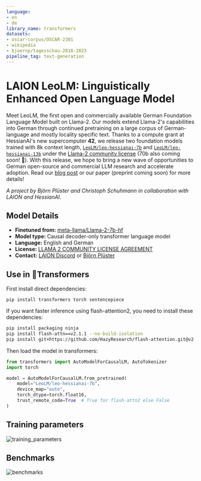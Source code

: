 ```yaml
---
language:
- en
- de
library_name: transformers
datasets:
- oscar-corpus/OSCAR-2301
- wikipedia
- bjoernp/tagesschau-2018-2023
pipeline_tag: text-generation
---
```

# LAION LeoLM: **L**inguistically **E**nhanced **O**pen **L**anguage **M**odel
Meet LeoLM, the first open and commercially available German Foundation Language Model built on Llama-2. 
Our models extend Llama-2's capabilities into German through continued pretraining on a large corpus of German-language and mostly locality specific text.
Thanks to a compute grant at HessianAI's new supercomputer **42**, we release two foundation models trained with 8k context length,
[`LeoLM/leo-hessianai-7b`](https://huggingface.co/LeoLM/leo-hessianai-7b) and [`LeoLM/leo-hessianai-13b`](https://huggingface.co/LeoLM/leo-hessianai-13b) under the [Llama-2 community license](https://huggingface.co/meta-llama/Llama-2-70b/raw/main/LICENSE.txt) (70b also coming soon! 👀).
With this release, we hope to bring a new wave of opportunities to German open-source and commercial LLM research and accelerate adoption.
Read our [blog post]() or our paper (preprint coming soon) for more details!

*A project by Björn Plüster and Christoph Schuhmann in collaboration with LAION and HessianAI.*


## Model Details
- **Finetuned from:** [meta-llama/Llama-2-7b-hf](https://huggingface.co/meta-llama/Llama-2-7b-hf)
- **Model type:** Causal decoder-only transformer language model
- **Language:** English and German
- **License:** [LLAMA 2 COMMUNITY LICENSE AGREEMENT](https://huggingface.co/meta-llama/Llama-2-70b/raw/main/LICENSE.txt)
- **Contact:** [LAION Discord](https://discord.com/invite/eq3cAMZtCC) or [Björn Plüster](mailto:bjoern.pl@outlook.de)


## Use in 🤗Transformers
First install direct dependencies:
```
pip install transformers torch sentencepiece
```
If you want faster inference using flash-attention2, you need to install these dependencies:
```bash
pip install packaging ninja
pip install flash-attn==v2.1.1 --no-build-isolation
pip install git+https://github.com/HazyResearch/flash-attention.git@v2.1.1#subdirectory=csrc/rotary
```
Then load the model in transformers:
```python
from transformers import AutoModelForCausalLM, AutoTokenizer
import torch

model = AutoModelForCausalLM.from_pretrained(
    model="LeoLM/leo-hessianai-7b",
    device_map="auto",
    torch_dtype=torch.float16,
    trust_remote_code=True  # True for flash-attn2 else False
)
```

## Training parameters
![training_parameters](imgs/training_params.png "Training Hyperparameters")


## Benchmarks
![benchmarks](imgs/benchmarks.png "Benchmark Scores")
